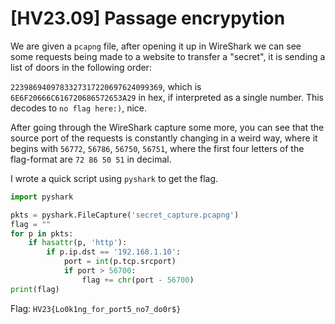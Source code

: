 # [HV23.09] Passage encrypytion

We are given a `pcapng` file, after opening it up in WireShark we can see some requests being made to a website to transfer a "secret", it is sending a list of doors in the following order:

`2239869409783327317220697624099369`, which is `6E6F20666C616720686572653A29` in hex, if interpreted as a single number. This decodes to `no flag here:)`, nice.

After going through the WireShark capture some more, you can see that the source port of the requests is constantly changing in a weird way, where it begins with `56772`, `56786`, `56750`, `56751`, where the first four letters of the flag-format are `72 86 50 51` in decimal.

I wrote a quick script using `pyshark` to get the flag.

```py
import pyshark

pkts = pyshark.FileCapture('secret_capture.pcapng')
flag = ""
for p in pkts:
    if hasattr(p, 'http'):
        if p.ip.dst == '192.168.1.10':
            port = int(p.tcp.srcport)
            if port > 56700:
                flag += chr(port - 56700)
print(flag)
```

Flag: `HV23{Lo0k1ng_for_port5_no7_do0r$}`
